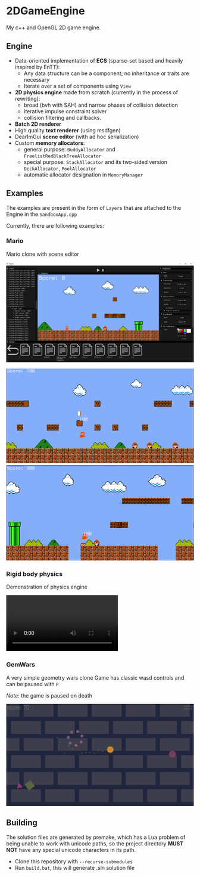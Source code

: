 # 2DGameEngine

My c++ and OpenGL 2D game engine.

## Engine

* Data-oriented implementation of **ECS** (sparse-set based and heavily inspired by EnTT):
  * Any data structure can be a component; no inheritance or traits are necessary
  * Iterate over a set of components using `View`
* **2D physics engine** made from scratch (currently in the process of rewriting):
  * broad (bvh with SAH) and narrow phases of collision detection
  * iterative impulse constraint solver
  * collision filtering and callbacks.
* **Batch 2D renderer**
* High quality **text renderer** (using msdfgen)
* DearImGui **scene editor** (with ad hoc serialization)
* Custom **memory allocators**:
  * general purpose: `BuddyAllocator` and `FreelistRedBlackTreeAllocator`
  * special purpose: `StackAllocator` and its two-sided version `DeckAllocator`, `PoolAllocator`
  * automatic allocator designation in `MemoryManager`

## Examples

The examples are present in the form of `Layer`s that are attached to the Engine
in the `SandboxApp.cpp`

Currently, there are following examples:

### Mario
Mario clone with scene editor

![editor](./images/editor.png)

![game1](./images/game1.png)
![game2](./images/game2.png)

### Rigid body physics

Demonstration of physics engine

![rbphysics](./images/physics.mp4)


### GemWars
A very simple geometry wars clone
Game has classic wasd controls and can be paused with `P`

_Note_: the game is paused on death

![gemwars](./images/gemwars.png)

## Building

The solution files are generated by premake, which has a Lua problem of being
unable to work with unicode paths, so the project directory **MUST NOT** have any
special unicode characters in its path.

- Clone this repository with `--recurse-submodules`
- Run `build.bat`, this will generate .sln solution file
